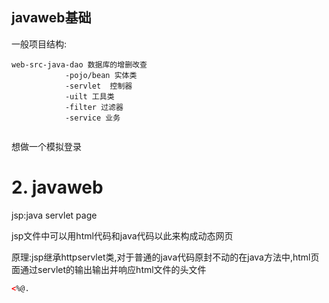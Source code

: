## javaweb基础

一般项目结构:

```
web-src-java-dao 数据库的增删改查
			-pojo/bean 实体类
			-servlet  控制器
			-uilt 工具类
			-filter 过滤器
			-service 业务
			
```

想做一个模拟登录

# 2. javaweb

jsp:java servlet page

jsp文件中可以用html代码和java代码以此来构成动态网页

原理:jsp继承httpservlet类,对于普通的java代码原封不动的在java方法中,html页面通过servlet的输出输出并响应html文件的头文件

```xml
<%@.
```

